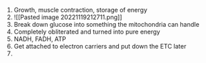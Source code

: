 1. Growth, muscle contraction, storage of energy
2. ![[Pasted image 20221119212711.png]]
3. Break down glucose into something the mitochondria can handle
4. Completely obliterated and turned into pure energy
5. NADH, FADH, ATP
6. Get attached to electron carriers and put down the ETC later
7. 